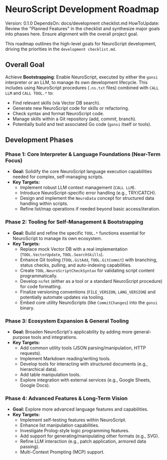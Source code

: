 # NeuroScript Development Roadmap

Version: 0.1.0
DependsOn: docs/development checklist.md
HowToUpdate: Review the "Planned Features" in the checklist and synthesize major goals into phases here. Ensure alignment with the overall project goal.

This roadmap outlines the high-level goals for NeuroScript development, driving the priorities in the `development checklist.md`.

## Overall Goal

Achieve **Bootstrapping**: Enable NeuroScript, executed by either the `gonsi` interpreter or an LLM, to manage its own development lifecycle. This includes using NeuroScript procedures (`.ns.txt` files) combined with `CALL LLM` and `CALL TOOL.*` to:
* Find relevant skills (via Vector DB search).
* Generate new NeuroScript code for skills or refactoring.
* Check syntax and format NeuroScript code.
* Manage skills within a Git repository (add, commit, branch).
* Potentially build and test associated Go code (`gonsi` itself or tools).

## Development Phases

### Phase 1: Core Interpreter & Language Foundations (Near-Term Focus)

* **Goal:** Solidify the core NeuroScript language execution capabilities needed for complex, self-managing scripts.
* **Key Targets:**
    * Implement robust LLM context management (`CALL LLM`).
    * Introduce NeuroScript-specific error handling (e.g., TRY/CATCH).
    * Design and implement the `NeuroData` concept for structured data handling within scripts.
    * Refine list/map operations if needed beyond basic access/iteration.

### Phase 2: Tooling for Self-Management & Bootstrapping

* **Goal:** Build and refine the specific `TOOL.*` functions essential for NeuroScript to manage its own ecosystem.
* **Key Targets:**
    * Replace mock Vector DB with a real implementation (`TOOL.VectorUpdate`, `TOOL.SearchSkills`).
    * Enhance Git tooling (`TOOL.GitAdd`, `TOOL.GitCommit`) with branching, status checks, pulling, and auto-indexing capabilities.
    * Create `TOOL.NeuroScriptCheckSyntax` for validating script content programmatically.
    * Develop `nsfmt` (either as a tool or a standard NeuroScript procedure) for code formatting.
    * Finalize versioning conventions (`FILE_VERSION`, `LANG_VERSION`) and potentially automate updates via tooling.
    * Embed core utility NeuroScripts (like `CommitChanges`) into the `gonsi` binary.

### Phase 3: Ecosystem Expansion & General Tooling

* **Goal:** Broaden NeuroScript's applicability by adding more general-purpose tools and integrations.
* **Key Targets:**
    * Add common utility tools (JSON parsing/manipulation, HTTP requests).
    * Implement Markdown reading/writing tools.
    * Develop tools for interacting with structured documents (e.g., hierarchical data).
    * Add table manipulation tools.
    * Explore integration with external services (e.g., Google Sheets, Google Docs).

### Phase 4: Advanced Features & Long-Term Vision

* **Goal:** Explore more advanced language features and capabilities.
* **Key Targets:**
    * Implement self-testing features within NeuroScript.
    * Enhance list manipulation capabilities.
    * Investigate Prolog-style logic programming features.
    * Add support for generating/manipulating other formats (e.g., SVG).
    * Refine LLM interaction (e.g., patch application, armored data passing).
    * Multi-Context Prompting (MCP) support.